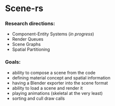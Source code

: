 Scene-rs
===

### Research directions:
* Component-Entity Systems (_in progress_)
* Render Queues
* Scene Graphs
* Spatial Partitioning

### Goals:
* ability to compose a scene from the code
* defining material concept and spatial information
* having a Blender exporter into the scene format
* ability to load a scene and render it
* playing animations (skeletal at the very least)
* sorting and cull draw calls
